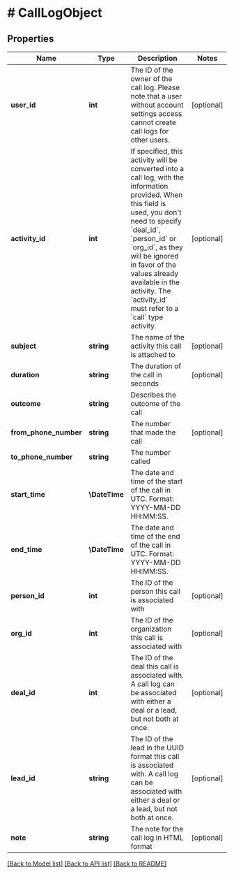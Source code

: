 # # CallLogObject

## Properties

Name | Type | Description | Notes
------------ | ------------- | ------------- | -------------
**user_id** | **int** | The ID of the owner of the call log. Please note that a user without account settings access cannot create call logs for other users. | [optional]
**activity_id** | **int** | If specified, this activity will be converted into a call log, with the information provided. When this field is used, you don&#39;t need to specify &#x60;deal_id&#x60;, &#x60;person_id&#x60; or &#x60;org_id&#x60;, as they will be ignored in favor of the values already available in the activity. The &#x60;activity_id&#x60; must refer to a &#x60;call&#x60; type activity. | [optional]
**subject** | **string** | The name of the activity this call is attached to | [optional]
**duration** | **string** | The duration of the call in seconds | [optional]
**outcome** | **string** | Describes the outcome of the call |
**from_phone_number** | **string** | The number that made the call | [optional]
**to_phone_number** | **string** | The number called |
**start_time** | **\DateTime** | The date and time of the start of the call in UTC. Format: YYYY-MM-DD HH:MM:SS. |
**end_time** | **\DateTime** | The date and time of the end of the call in UTC. Format: YYYY-MM-DD HH:MM:SS. |
**person_id** | **int** | The ID of the person this call is associated with | [optional]
**org_id** | **int** | The ID of the organization this call is associated with | [optional]
**deal_id** | **int** | The ID of the deal this call is associated with. A call log can be associated with either a deal or a lead, but not both at once. | [optional]
**lead_id** | **string** | The ID of the lead in the UUID format this call is associated with. A call log can be associated with either a deal or a lead, but not both at once. | [optional]
**note** | **string** | The note for the call log in HTML format | [optional]

[[Back to Model list]](../README.md#documentation-for-models) [[Back to API list]](../README.md#documentation-for-api-endpoints) [[Back to README]](../README.md)

